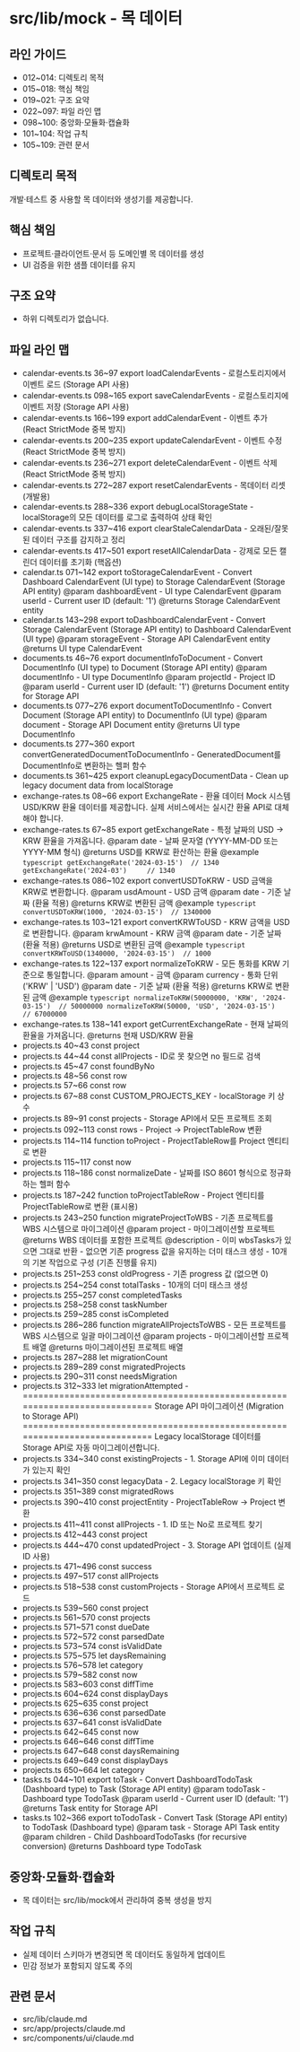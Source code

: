 # src/lib/mock - 목 데이터

## 라인 가이드
- 012~014: 디렉토리 목적
- 015~018: 핵심 책임
- 019~021: 구조 요약
- 022~097: 파일 라인 맵
- 098~100: 중앙화·모듈화·캡슐화
- 101~104: 작업 규칙
- 105~109: 관련 문서

## 디렉토리 목적
개발·테스트 중 사용할 목 데이터와 생성기를 제공합니다.

## 핵심 책임
- 프로젝트·클라이언트·문서 등 도메인별 목 데이터를 생성
- UI 검증을 위한 샘플 데이터를 유지

## 구조 요약
- 하위 디렉토리가 없습니다.

## 파일 라인 맵
- calendar-events.ts 36~97 export loadCalendarEvents - 로컬스토리지에서 이벤트 로드 (Storage API 사용)
- calendar-events.ts 098~165 export saveCalendarEvents - 로컬스토리지에 이벤트 저장 (Storage API 사용)
- calendar-events.ts 166~199 export addCalendarEvent - 이벤트 추가 (React StrictMode 중복 방지)
- calendar-events.ts 200~235 export updateCalendarEvent - 이벤트 수정 (React StrictMode 중복 방지)
- calendar-events.ts 236~271 export deleteCalendarEvent - 이벤트 삭제 (React StrictMode 중복 방지)
- calendar-events.ts 272~287 export resetCalendarEvents - 목데이터 리셋 (개발용)
- calendar-events.ts 288~336 export debugLocalStorageState - localStorage의 모든 데이터를 로그로 출력하여 상태 확인
- calendar-events.ts 337~416 export clearStaleCalendarData - 오래된/잘못된 데이터 구조를 감지하고 정리
- calendar-events.ts 417~501 export resetAllCalendarData - 강제로 모든 캘린더 데이터를 초기화 (핵옵션)
- calendar.ts 071~142 export toStorageCalendarEvent - Convert Dashboard CalendarEvent (UI type) to Storage CalendarEvent (Storage API entity) @param dashboardEvent - UI type CalendarEvent @param userId - Current user ID (default: '1') @returns Storage CalendarEvent entity
- calendar.ts 143~298 export toDashboardCalendarEvent - Convert Storage CalendarEvent (Storage API entity) to Dashboard CalendarEvent (UI type) @param storageEvent - Storage API CalendarEvent entity @returns UI type CalendarEvent
- documents.ts 46~76 export documentInfoToDocument - Convert DocumentInfo (UI type) to Document (Storage API entity) @param documentInfo - UI type DocumentInfo @param projectId - Project ID @param userId - Current user ID (default: '1') @returns Document entity for Storage API
- documents.ts 077~276 export documentToDocumentInfo - Convert Document (Storage API entity) to DocumentInfo (UI type) @param document - Storage API Document entity @returns UI type DocumentInfo
- documents.ts 277~360 export convertGeneratedDocumentToDocumentInfo - GeneratedDocument를 DocumentInfo로 변환하는 헬퍼 함수
- documents.ts 361~425 export cleanupLegacyDocumentData - Clean up legacy document data from localStorage
- exchange-rates.ts 08~66 export ExchangeRate - 환율 데이터 Mock 시스템 USD/KRW 환율 데이터를 제공합니다. 실제 서비스에서는 실시간 환율 API로 대체해야 합니다.
- exchange-rates.ts 67~85 export getExchangeRate - 특정 날짜의 USD → KRW 환율을 가져옵니다. @param date - 날짜 문자열 (YYYY-MM-DD 또는 YYYY-MM 형식) @returns USD를 KRW로 환산하는 환율 @example ```typescript getExchangeRate('2024-03-15')  // 1340 getExchangeRate('2024-03')     // 1340 ```
- exchange-rates.ts 086~102 export convertUSDToKRW - USD 금액을 KRW로 변환합니다. @param usdAmount - USD 금액 @param date - 기준 날짜 (환율 적용) @returns KRW로 변환된 금액 @example ```typescript convertUSDToKRW(1000, '2024-03-15')  // 1340000 ```
- exchange-rates.ts 103~121 export convertKRWToUSD - KRW 금액을 USD로 변환합니다. @param krwAmount - KRW 금액 @param date - 기준 날짜 (환율 적용) @returns USD로 변환된 금액 @example ```typescript convertKRWToUSD(1340000, '2024-03-15')  // 1000 ```
- exchange-rates.ts 122~137 export normalizeToKRW - 모든 통화를 KRW 기준으로 통일합니다. @param amount - 금액 @param currency - 통화 단위 ('KRW' | 'USD') @param date - 기준 날짜 (환율 적용) @returns KRW로 변환된 금액 @example ```typescript normalizeToKRW(50000000, 'KRW', '2024-03-15')  // 50000000 normalizeToKRW(50000, 'USD', '2024-03-15')     // 67000000 ```
- exchange-rates.ts 138~141 export getCurrentExchangeRate - 현재 날짜의 환율을 가져옵니다. @returns 현재 USD/KRW 환율
- projects.ts 40~43 const project
- projects.ts 44~44 const allProjects - ID로 못 찾으면 no 필드로 검색
- projects.ts 45~47 const foundByNo
- projects.ts 48~56 const row
- projects.ts 57~66 const row
- projects.ts 67~88 const CUSTOM_PROJECTS_KEY - localStorage 키 상수
- projects.ts 89~91 const projects - Storage API에서 모든 프로젝트 조회
- projects.ts 092~113 const rows - Project → ProjectTableRow 변환
- projects.ts 114~114 function toProject - ProjectTableRow를 Project 엔티티로 변환
- projects.ts 115~117 const now
- projects.ts 118~186 const normalizeDate - 날짜를 ISO 8601 형식으로 정규화하는 헬퍼 함수
- projects.ts 187~242 function toProjectTableRow - Project 엔티티를 ProjectTableRow로 변환 (표시용)
- projects.ts 243~250 function migrateProjectToWBS - 기존 프로젝트를 WBS 시스템으로 마이그레이션 @param project - 마이그레이션할 프로젝트 @returns WBS 데이터를 포함한 프로젝트 @description - 이미 wbsTasks가 있으면 그대로 반환 - 없으면 기존 progress 값을 유지하는 더미 태스크 생성 - 10개의 기본 작업으로 구성 (기존 진행률 유지)
- projects.ts 251~253 const oldProgress - 기존 progress 값 (없으면 0)
- projects.ts 254~254 const totalTasks - 10개의 더미 태스크 생성
- projects.ts 255~257 const completedTasks
- projects.ts 258~258 const taskNumber
- projects.ts 259~285 const isCompleted
- projects.ts 286~286 function migrateAllProjectsToWBS - 모든 프로젝트를 WBS 시스템으로 일괄 마이그레이션 @param projects - 마이그레이션할 프로젝트 배열 @returns 마이그레이션된 프로젝트 배열
- projects.ts 287~288 let migrationCount
- projects.ts 289~289 const migratedProjects
- projects.ts 290~311 const needsMigration
- projects.ts 312~333 let migrationAttempted - ============================================================================ Storage API 마이그레이션 (Migration to Storage API) ============================================================================ Legacy localStorage 데이터를 Storage API로 자동 마이그레이션합니다.
- projects.ts 334~340 const existingProjects - 1. Storage API에 이미 데이터가 있는지 확인
- projects.ts 341~350 const legacyData - 2. Legacy localStorage 키 확인
- projects.ts 351~389 const migratedRows
- projects.ts 390~410 const projectEntity - ProjectTableRow → Project 변환
- projects.ts 411~411 const allProjects - 1. ID 또는 No로 프로젝트 찾기
- projects.ts 412~443 const project
- projects.ts 444~470 const updatedProject - 3. Storage API 업데이트 (실제 ID 사용)
- projects.ts 471~496 const success
- projects.ts 497~517 const allProjects
- projects.ts 518~538 const customProjects - Storage API에서 프로젝트 로드
- projects.ts 539~560 const project
- projects.ts 561~570 const projects
- projects.ts 571~571 const dueDate
- projects.ts 572~572 const parsedDate
- projects.ts 573~574 const isValidDate
- projects.ts 575~575 let daysRemaining
- projects.ts 576~578 let category
- projects.ts 579~582 const now
- projects.ts 583~603 const diffTime
- projects.ts 604~624 const displayDays
- projects.ts 625~635 const project
- projects.ts 636~636 const parsedDate
- projects.ts 637~641 const isValidDate
- projects.ts 642~645 const now
- projects.ts 646~646 const diffTime
- projects.ts 647~648 const daysRemaining
- projects.ts 649~649 const displayDays
- projects.ts 650~664 let category
- tasks.ts 044~101 export toTask - Convert DashboardTodoTask (Dashboard type) to Task (Storage API entity) @param todoTask - Dashboard type TodoTask @param userId - Current user ID (default: '1') @returns Task entity for Storage API
- tasks.ts 102~366 export toTodoTask - Convert Task (Storage API entity) to TodoTask (Dashboard type) @param task - Storage API Task entity @param children - Child DashboardTodoTasks (for recursive conversion) @returns Dashboard type TodoTask

## 중앙화·모듈화·캡슐화
- 목 데이터는 src/lib/mock에서 관리하여 중복 생성을 방지

## 작업 규칙
- 실제 데이터 스키마가 변경되면 목 데이터도 동일하게 업데이트
- 민감 정보가 포함되지 않도록 주의

## 관련 문서
- src/lib/claude.md
- src/app/projects/claude.md
- src/components/ui/claude.md
